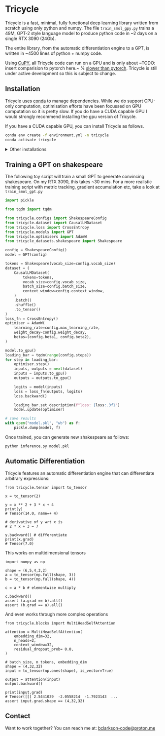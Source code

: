 # Tricycle
Tricycle is a fast, minimal, fully functional deep learning library written from scratch using only python and numpy.
The file `train_smol_gpy.py` trains a 49M, GPT-2 style language model to produce python code in ~2 days on a single RTX 3090 (24Gb).

The entire library, from the automatic differentiation engine to a GPT, is written in ~4500 lines of python + numpy code.

Using [CuPY](https://cupy.dev/), all Tricycle code can run on a GPU and is only about ~TODO: insert comparision to pytorch here.~ % [slower than pytorch](#comparison-with-pytorch). Tricycle is still under active development so this is subject to change.

## Installation
Tricycle uses [conda](https://docs.conda.io/en/latest/) to manage dependencies. While we do support CPU-only computation, optimisation efforts have been focussed on GPU computation so it is pretty slow. If you do have a CUDA capable GPU I would strongly recommend installing the gpu version of Tricycle.

If you have a CUDA capable GPU, you can install Tricycle as follows.
```bash
conda env create -f environment.yml -n tricycle
conda activate tricycle
```

<details>
    <summary>Other installations</summary>
If you want to install test-dependencies you can do the following.

```bash
conda env create -f environment.test.yml -n tricycle
conda activate tricycle
```

### CPU Installation
If you want to install Tricycle for CPU, you can do the following.
```bash
conda env create -f environment.cpu.yml -n tricycle
conda activate tricycle
```

If you want to install test-dependencies you can do the following.
```bash
conda env create -f environment.cpu.test.yml -n tricycle
conda activate tricycle
```
</details>


## Training a GPT on shakespeare
The following toy script will train a small GPT to generate convincing shakespeare.
On my RTX 3090, this takes ~30 mins. For a more realistic training script with metric tracking, gradient accumulation etc, take a look at `train_smol_gpt.py`

```python
import pickle

from tqdm import tqdm

from tricycle.configs import ShakespeareConfig
from tricycle.dataset import CausalLMDataset
from tricycle.loss import CrossEntropy
from tricycle.models import GPT
from tricycle.optimisers import AdamW
from tricycle_datasets.shakespeare import Shakespeare

config = ShakespeareConfig()
model = GPT(config)

tokens = Shakespeare(vocab_size=config.vocab_size)
dataset = (
    CausalLMDataset(
        tokens=tokens,
        vocab_size=config.vocab_size,
        batch_size=config.batch_size,
        context_window=config.context_window,
    )
    .batch()
    .shuffle()
    .to_tensor()
)
loss_fn = CrossEntropy()
optimiser = AdamW(
    learning_rate=config.max_learning_rate,
    weight_decay=config.weight_decay,
    betas=(config.beta1, config.beta2),
)

model.to_gpu()
loading_bar = tqdm(range(config.steps))
for step in loading_bar:
    optimiser.step()
    inputs, outputs = next(dataset)
    inputs = inputs.to_gpu()
    outputs = outputs.to_gpu()

    logits = model(inputs)
    loss = loss_fn(outputs, logits)
    loss.backward()

    loading_bar.set_description(f"loss: {loss:.3f}")
    model.update(optimiser)

# save results
with open("model.pkl", "wb") as f:
    pickle.dump(model, f)
```
Once trained, you can generate new shakespeare as follows:

```
python inference.py model.pkl
```

## Automatic Differentiation
Tricycle features an automatic differentiation engine that can differentiate arbitrary expressions:
```
from tricycle.tensor import to_tensor

x = to_tensor(2)

y = x ** 2 + 3 * x + 4
print(y)
# Tensor(14.0, name=+ 4)

# derivative of y wrt x is
# 2 * x + 3 = 7

y.backward() # differentiate
print(x.grad)
# Tensor(7.0)
```

This works on multidimensional tensors

```
import numpy as np

shape = (6,5,4,3,2)
a = to_tensor(np.full(shape, 3))
b = to_tensor(np.full(shape, 4))

c = a * b # elementwise multiply

c.backward()
assert (a.grad == b).all()
assert (b.grad == a).all()
```

And even works through more complex operations

```
from tricycle.blocks import MultiHeadSelfAttention

attention = MultiHeadSelfAttention(
    embedding_dim=32,
    n_heads=2,
    context_window=32,
    residual_dropout_prob= 0.0,
)

# batch_size, n_tokens, embedding_dim
shape = (4,32,32)
input = to_tensor(np.ones(shape), is_vector=True)

output = attention(input)
output.backward()

print(input.grad)
# Tensor([[[ 2.5441039  -2.0558214  -1.7923143  ...
assert input.grad.shape == (4,32,32)
```

## Contact
Want to work together? You can reach me at: [bclarkson-code@proton.me](mailto:bclarkson-code@proton.me)
